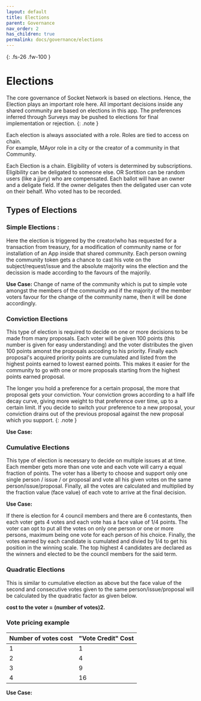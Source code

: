 ```yaml
---
layout: default
title: Elections
parent: Governance
nav_order: 2
has_children: true
permalink: docs/governance/elections
---
```


{: .fs-26 .fw-100 }
# Elections

The core governance of Socket Network is based on elections. Hence, the Election plays an important role here.  All important decisions inside any shared community are based on elections in this app. The preferences inferred through Surveys may be pushed to elections for final implementation or rejection. 
{: .note }

Each election is always associated with a role. Roles are tied to access on chain.	 
For example, MAyor role in a city or the creator of a community in that Community. 

Each Election is a chain. Eligibility of voters is determined by subscriptions. Eligibility can be deligated to someone else. OR Sortition can be random users (like a jjury) who are compensated. Each ballot will have an owner and a deligate field. If the owner deligates then the deligated user can vote on their behalf. Who voted has to be recorded.			

## Types of Elections

### Simple Elections : 

Here the election is triggered by the creator/who has requested for a transaction from treasury, for a modification of community name or for installation of an App inside that shared community.  Each person owning the community token gets a chance to cast his vote on the subject/request/issue and the absolute majority wins the election and the decission is made according to the favours of the majorily. 

**Use Case:** Change of name of the community which is put to simple vote amongst the members of the community and if the majority of the member voters favour for the change of the community name, then it will be done accordingly.

### Conviction Elections

This type of election is required to decide on one or more decisions to be made from many proposals. Each voter will be given 100 points (this number is given for easy understanding) and the voter distributes the given 100 points amonst the proposals accoding to his priority. Finally each proposal's acquired priority points are cumulated and listed from the highest points earned to lowest earned points. This makes it easier for the community to go with one or more proposals starting from the highest points earned proposal.

The longer you hold a preference for a certain proposal, the more that proposal gets your conviction. Your conviction grows according to a half life decay curve, giving more weight to that preference over time, up to a certain limit. If you decide to switch your preference to a new proposal, your conviction drains out of the previous proposal against the new proposal which you support. 
{: .note }

**Use Case:** 

### Cumulative Elections

This type of election is necessary to decide on multiple issues at at time. Each member gets more than one vote and each vote will carry a equal fraction of points. The voter has a liberty to choose and support only one single person / issue / or proposal and vote all his given votes on the same person/issue/proposal. Finally, all the votes are calculated and multiplied by the fraction value (face value) of each vote to arrive at the final decision. 

**Use Case:**

If there is election for 4 council members and there are 6 contestants, then each voter gets 4 votes and each vote has a face value of 1/4 points. The voter can opt to put all the votes on only one person or one or more persons, maximum being one vote for each person of his choice. Finally, the votes earned by each candidate is cumulated and divied by 1/4 to get his position in the winning scale. The top highest 4 candidates are declared as the winners and elected to be the council members for the said term. 

### Quadratic Elections

This is similar to cumulative election as above but the face value of the second and consecutive votes given to the same person/issue/proposal will be calculated by the quadratic factor as given below.

**cost to the voter = (number of votes)2.**

### Vote pricing example

| Number of votes cost | "Vote Credit" Cost | 
|:--------------- |:------------------|
|    1            |    1              | 
|    2            |    4              | 
|    3            |    9              | 
|    4            |    16             |

**Use Case:** 

